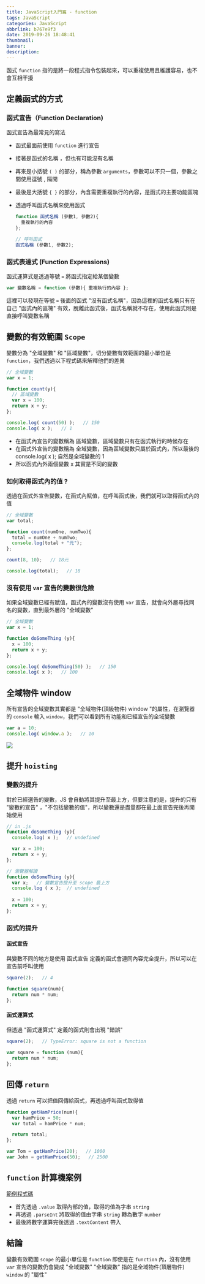 ```yaml
---
title: JavaScript入門篇 - function
tags: JavaScript
categories: JavaScript
abbrlink: b767e9f3
date: 2019-09-26 18:48:41
thumbnail:
banner:
description:
---
```


函式 `function` 指的是將一段程式指令包裝起來，可以重複使用且維護容易，也不會互相干擾

<!-- more -->

## 定義函式的方式

### 函式宣告（Function Declaration)

函式宣告為最常見的寫法

* 函式最面前使用 `function` 進行宣告
* 接著是函式的名稱 ，但也有可能沒有名稱
* 再來是小括號 `( )` 的部分，稱為參數 `arguments`，參數可以不只一個，參數之間使用逗號 , 隔開
* 最後是大括號 `{ }` 的部分，內含需要重複執行的內容，是函式的主要功能區塊
* 透過呼叫函式名稱來使用函式

  ``` js
  function 函式名稱 (參數1, 參數2){
    重複執行的內容
  };

  // 呼叫函式
  函式名稱 (參數1, 參數2);
  ```

### 函式表達式 (Function Expressions)

函式運算式是透過等號 `=` 將函式指定給某個變數

``` js
var 變數名稱 = function (參數){ 重複執行的內容 };
```

這裡可以發現在等號 `=` 後面的函式 "沒有函式名稱"，因為這裡的函式名稱只有在自己 "函式內的區塊" 有效，脫離此函式後，函式名稱就不存在，使用此函式則是直接呼叫變數名稱

## 變數的有效範圍 `Scope`

變數分為 "全域變數" 和 "區域變數"，切分變數有效範圍的最小單位是 `function`，我們透過以下程式碼來解釋他們的差異

``` js
// 全域變數
var x = 1;

function count(y){
  // 區域變數
  var x = 100;
  return x + y;
};

console.log( count(50) );   // 150
console.log( x );   // 1
```

* 在函式內宣告的變數稱為 區域變數，區域變數只有在函式執行的時候存在
* 在函式外宣告的變數稱為 全域變數，因為區域變數只屬於函式內，所以最後的 console.log( x ); 自然是全域變數的 1
* 所以函式內外兩個變數 x 其實是不同的變數

### 如何取得函式內的值 ?
透過在函式外宣告變數，在函式內賦值，在呼叫函式後，我們就可以取得函式內的值

``` js
// 全域變數
var total;

function count(numOne, numTwo){
  total = numOne + numTwo;
  console.log(total + "元");
};

count(8, 10);   // 18元

console.log(total);   // 18
```

### 沒有使用 `var` 宣告的變數很危險

如果全域變數已經有賦值，函式內的變數沒有使用 `var` 宣告，就會向外層尋找同名的變數，直到最外層的 "全域變數"

``` js
// 全域變數
var x = 1;

function doSomeThing (y){
  x = 100;
  return x + y;
};

console.log( doSomeThing(50) );   // 150
console.log( x );   // 100
```

## 全域物件 window

所有宣告的全域變數其實都是 "全域物件(頂級物件) window "的屬性，在瀏覽器的 `console` 輸入 `window`，我們可以看到所有功能和已經宣告的全域變數

``` js
var a = 10;
console.log( window.a );   // 10 
```

![](window.png)

## 提升 `hoisting`

### 變數的提升

對於已經選告的變數，JS 會自動將其提升至最上方，但要注意的是，提升的只有 "變數的宣告" ，"不包括變數的值"，所以變數還是盡量都在最上面宣告完後再開始使用

``` js
// in .js 
function doSomeThing (y){
  console.log( x );   // undefined

  var x = 100;
  return x + y;
};

// 瀏覽器解讀
function doSomeThing (y){
  var x;   // 變數宣告提升至 scope 最上方
  console.log ( x );  // undefined
  
  x = 100;
  return x + y;
};
```

### 函式的提升

#### 函式宣告

與變數不同的地方是使用 函式宣告 定義的函式會連同內容完全提升，所以可以在宣告前呼叫使用

``` js
square(2);   // 4

function square(num){
  return num * num;
};
```

#### 函式運算式

但透過 "函式運算式" 定義的函式則會出現 "錯誤"

``` js
square(2);   // TypeError: square is not a function
              
var square = function (num){
  return num * num;
};
```

## 回傳 `return`

透過 `return` 可以把值回傳給函式，再透過呼叫函式取得值

``` js
function getHamPrice(num){
  var hamPrice = 50;
  var total = hamPrice * num;

  return total;
};

var Tom = getHamPrice(20);   // 1000
var John = getHamPrice(50);   // 2500
```

## `function` 計算機案例

[範例程式碼](https://codepen.io/Jerry-Yeh/pen/JQBxmr?editors=0010)

* 首先透過 `.value` 取得內部的值，取得的值為字串 `string`
* 再透過 `.parseInt` 將取得的值由字串 `string` 轉為數字 `number`
* 最後將數字運算完後透過 `.textContent` 帶入

## 結論

變數有效範圍 `scope` 的最小單位是 `function`
即使是在 `function` 內，沒有使用 `var` 宣告的變數仍會變成 "全域變數"
"全域變數" 指的是全域物件(頂層物件) `window` 的 "屬性"